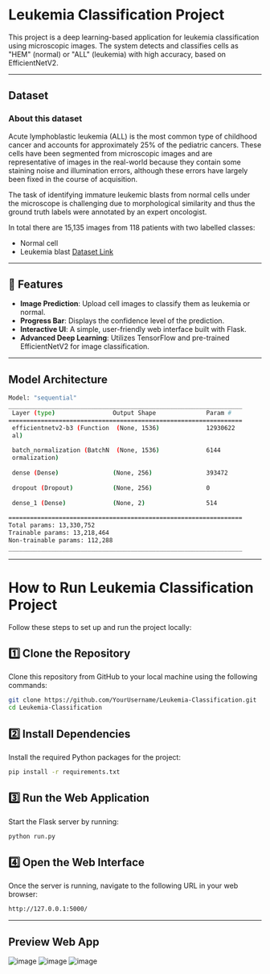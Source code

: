 # Leukemia Classification Project

This project is a deep learning-based application for leukemia classification using microscopic images. The system detects and classifies cells as "HEM" (normal) or "ALL" (leukemia) with high accuracy, based on EfficientNetV2.

---
## Dataset
### About this dataset
Acute lymphoblastic leukemia (ALL) is the most common type of childhood cancer and accounts for approximately 25% of the pediatric cancers.
These cells have been segmented from microscopic images and are representative of images in the real-world because they contain some staining noise and illumination errors, although these errors have largely been fixed in the course of acquisition.

The task of identifying immature leukemic blasts from normal cells under the microscope is challenging due to morphological similarity and thus the ground truth labels were annotated by an expert oncologist.

In total there are 15,135 images from 118 patients with two labelled classes:
- Normal cell
- Leukemia blast
[Dataset Link](https://www.kaggle.com/datasets/andrewmvd/leukemia-classification)
---

## 🌟 Features
- **Image Prediction**: Upload cell images to classify them as leukemia or normal.
- **Progress Bar**: Displays the confidence level of the prediction.
- **Interactive UI**: A simple, user-friendly web interface built with Flask.
- **Advanced Deep Learning**: Utilizes TensorFlow and pre-trained EfficientNetV2 for image classification.

---
## Model Architecture
```bash
Model: "sequential"
_________________________________________________________________
 Layer (type)                Output Shape              Param #   
=================================================================
 efficientnetv2-b3 (Function  (None, 1536)             12930622  
 al)                                                             
                                                                 
 batch_normalization (BatchN  (None, 1536)             6144      
 ormalization)                                                   
                                                                 
 dense (Dense)               (None, 256)               393472    
                                                                 
 dropout (Dropout)           (None, 256)               0         
                                                                 
 dense_1 (Dense)             (None, 2)                 514       
                                                                 
=================================================================
Total params: 13,330,752
Trainable params: 13,218,464
Non-trainable params: 112,288
_________________________________________________________________
```
---
# How to Run Leukemia Classification Project

Follow these steps to set up and run the project locally:

## 1️⃣ Clone the Repository
Clone this repository from GitHub to your local machine using the following commands:
```bash
git clone https://github.com/YourUsername/Leukemia-Classification.git
cd Leukemia-Classification

```
## 2️⃣ Install Dependencies
Install the required Python packages for the project:
```bash
pip install -r requirements.txt
```
## 3️⃣ Run the Web Application
Start the Flask server by running:
```bash
python run.py
```
## 4️⃣ Open the Web Interface
Once the server is running, navigate to the following URL in your web browser:
```bash
http://127.0.0.1:5000/
```
---
## Preview Web App
![image](https://github.com/user-attachments/assets/5d276ad2-11d3-443e-aa5a-db88ca1f342d)
![image](https://github.com/user-attachments/assets/14c8f334-1141-44f9-96a2-3514f4988503)
![image](https://github.com/user-attachments/assets/beb3e64d-1d38-428c-9d8d-12ad141c4fe4)


